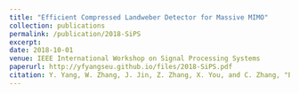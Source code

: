 ```yaml
---
title: "Efficient Compressed Landweber Detector for Massive MIMO"
collection: publications
permalink: /publication/2018-SiPS
excerpt:
date: 2018-10-01
venue: IEEE International Workshop on Signal Processing Systems
paperurl: http://yfyangseu.github.io/files/2018-SiPS.pdf
citation: Y. Yang, W. Zhang, J. Jin, Z. Zhang, X. You, and C. Zhang, "Efficient compressed Landweber detector for massive MIMO," in <i>Proc. of IEEE SiPS</i>, 2018, pp. 65–70.
---
```

